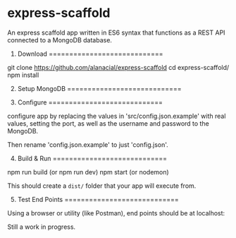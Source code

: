 # express-scaffold

An express scaffold app written in ES6 syntax that functions as a REST API connected to a MongoDB database.

1. Download
============================

git clone https://github.com/alanacial/express-scaffold
cd express-scaffold/
npm install

2. Setup MongoDB
============================

3. Configure
============================

configure app by replacing the values in 'src/config.json.example' with real values,
setting the port, as well as the username and password to the MongoDB.

Then rename 'config.json.example' to just 'config.json'.

4. Build & Run
============================

npm run build (or npm run dev)
npm start (or nodemon)

This should create a `dist/` folder that your app will execute from.

5. Test End Points
============================

Using a browser or utility (like Postman), end points should be at localhost:<PortNumber>

Still a work in progress.